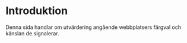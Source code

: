 Introduktion
===============================

Denna sida handlar om utvärdering angående webbplatsers färgval och känslan de signalerar.
